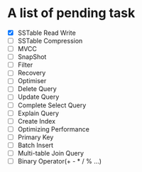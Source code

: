 # A list of pending task
- [x] SSTable Read Write
- [ ] SSTable Compression
- [ ] MVCC
- [ ] SnapShot
- [ ] Filter
- [ ] Recovery
- [ ] Optimiser
- [ ] Delete Query
- [ ] Update Query
- [ ] Complete Select Query
- [ ] Explain Query
- [ ] Create Index
- [ ] Optimizing Performance
- [ ] Primary Key
- [ ] Batch Insert
- [ ] Multi-table Join Query
- [ ] Binary Operator(+ - * / % ...)